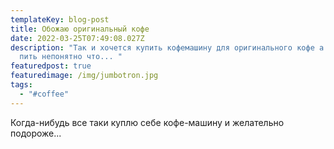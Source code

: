 ```yaml
---
templateKey: blog-post
title: Обожаю оригинальный кофе
date: 2022-03-25T07:49:08.027Z
description: "Так и хочется купить кофемашину для оригинального кофе а не с улиц
  пить непонятно что... "
featuredpost: true
featuredimage: /img/jumbotron.jpg
tags:
  - "#coffee"
---
```

Когда-нибудь все таки куплю себе кофе-машину и желательно подороже...